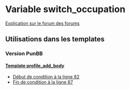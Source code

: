 # Variable switch_occupation
[Explication sur le forum des forums](http://forum.forumactif.com/t294113-listing-des-variables#switch_occupation)
## Utilisations dans les templates
### Version PunBB
#### [Template profile_add_body](punbb/profile_add_body.md)
* [Début de condition à la ligne 82](../punbb/profile_add_body.tpl#L82)
* [Fin de condition à la ligne 87](../punbb/profile_add_body.tpl#L87)